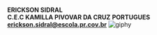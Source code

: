 **ERICKSON SIDRAL**  
**C.E.C KAMILLA PIVOVAR DA CRUZ** 
**PORTUGUES**
**erickson.sidral@escola.pr.cov.br**
![giphy](https://github.com/ERICKSON098/erick0/assets/143849021/bee3b0b5-4f92-4cc2-a334-a90502cefb96)

